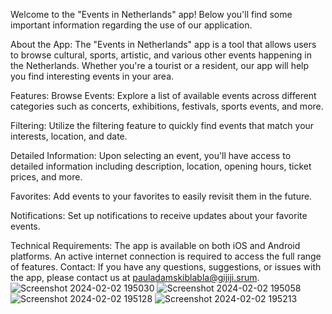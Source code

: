 Welcome to the "Events in Netherlands" app! Below you'll find some important information regarding the use of our application.

About the App:
The "Events in Netherlands" app is a tool that allows users to browse cultural, sports, artistic, and various other events happening in the Netherlands. Whether you're a tourist or a resident, our app will help you find interesting events in your area.

Features:
Browse Events: Explore a list of available events across different categories such as concerts, exhibitions, festivals, sports events, and more.

Filtering: Utilize the filtering feature to quickly find events that match your interests, location, and date.

Detailed Information: Upon selecting an event, you'll have access to detailed information including description, location, opening hours, ticket prices, and more.

Favorites: Add events to your favorites to easily revisit them in the future.

Notifications: Set up notifications to receive updates about your favorite events.

Technical Requirements:
The app is available on both iOS and Android platforms.
An active internet connection is required to access the full range of features.
Contact:
If you have any questions, suggestions, or issues with the app, please contact us at pauladamskiblabla@gijiji.srum.
![Screenshot 2024-02-02 195030](https://github.com/Picasso85/REact_Eind_project_v9.43/assets/93282468/576914c6-c603-4039-b534-6795ff8c5236)
![Screenshot 2024-02-02 195058](https://github.com/Picasso85/REact_Eind_project_v9.43/assets/93282468/77f50490-9d6e-49db-b9e1-2537bd8a7efc)
![Screenshot 2024-02-02 195128](https://github.com/Picasso85/REact_Eind_project_v9.43/assets/93282468/020c52e1-fa3c-41ed-9e40-253f52ce154c)
![Screenshot 2024-02-02 195213](https://github.com/Picasso85/REact_Eind_project_v9.43/assets/93282468/307feeae-ce4a-4e0f-9033-7c60e96c242d)
